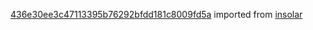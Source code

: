 [436e30ee3c47113395b76292bfdd181c8009fd5a](https://github.com/insolar/insolar/commit/436e30ee3c47113395b76292bfdd181c8009fd5a) imported from [insolar](https://github.com/insolar/insolar)
